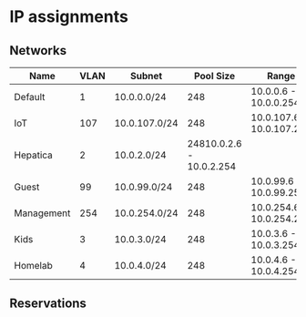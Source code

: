 # IP assignments
## Networks
|Name|VLAN|Subnet|Pool Size|Range|
|-|-|-|-|-|
|Default|1|10.0.0.0/24|248|10.0.0.6 - 10.0.0.254|
|IoT|107|10.0.107.0/24|248|10.0.107.6 - 10.0.107.254
|Hepatica|2|10.0.2.0/24|24810.0.2.6 - 10.0.2.254|
|Guest|99|10.0.99.0/24|248|10.0.99.6 - 10.0.99.254|
|Management|254|10.0.254.0/24|248|10.0.254.6 - 10.0.254.254|
|Kids|3|10.0.3.0/24|248|10.0.3.6 - 10.0.3.254|
|Homelab|4|10.0.4.0/24|248|10.0.4.6 - 10.0.4.254|

## Reservations
